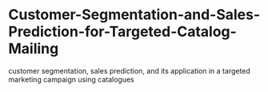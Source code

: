 # Customer-Segmentation-and-Sales-Prediction-for-Targeted-Catalog-Mailing
customer segmentation, sales prediction, and its application in a targeted marketing campaign using catalogues
